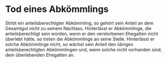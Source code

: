 # Tod eines Abkömmlings

Stirbt ein anteilsberechtigter Abkömmling, so gehört sein Anteil an dem Gesamtgut nicht zu seinem Nachlass. Hinterlässt er Abkömmlinge, die anteilsberechtigt sein würden, wenn er den verstorbenen Ehegatten nicht überlebt hätte, so treten die Abkömmlinge an seine Stelle. Hinterlässt er solche Abkömmlinge nicht, so wächst sein Anteil den übrigen anteilsberechtigten Abkömmlingen und, wenn solche nicht vorhanden sind, dem überlebenden Ehegatten an.
